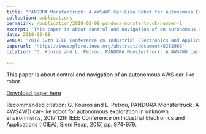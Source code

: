 ```yaml
---
title: "PANDORA Monstertruck: A 4WS4WD Car-Like Robot for Autonomous Exploration in Unknown Environments"
collection: publications
permalink: /publication/2018-02-08-pandora-monstertruck-number-1
excerpt: 'This paper is about control and navigation of an autonomous 4WS car-like robot.'
date: 2018-02-08
venue: '2017 12th IEEE Conference on Industrial Electronics and Applications (ICIEA)'
paperurl: 'https://ieeexplore.ieee.org/abstract/document/8282980'
citation: 'G. Kouros and L. Petrou, PANDORA Monstertruck: A 4WS4WD car-like robot for autonomous exploration in unknown environments, 2017 12th IEEE Conference on Industrial Electronics and Applications (ICIEA), Siem Reap, 2017, pp. 974-979.'

---
```

This paper is about control and navigation of an autonomous 4WS car-like robot

[Download paper here](https://ieeexplore.ieee.org/abstract/document/8282980)

Recommended citation: G. Kouros and L. Petrou, PANDORA Monstertruck: A 4WS4WD car-like robot for autonomous exploration in unknown environments, 2017 12th IEEE Conference on Industrial Electronics and Applications (ICIEA), Siem Reap, 2017, pp. 974-979.
